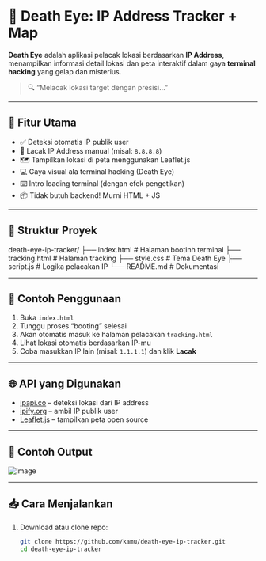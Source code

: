 # 🧿 Death Eye: IP Address Tracker + Map

**Death Eye** adalah aplikasi pelacak lokasi berdasarkan **IP Address**, menampilkan informasi detail lokasi dan peta interaktif dalam gaya **terminal hacking** yang gelap dan misterius.

> 🔍 “Melacak lokasi target dengan presisi...”

---

## 🚀 Fitur Utama

- ✅ Deteksi otomatis IP publik user
- 📍 Lacak IP Address manual (misal: `8.8.8.8`)
- 🗺️ Tampilkan lokasi di peta menggunakan Leaflet.js
- 💻 Gaya visual ala terminal hacking (Death Eye)
- ⌨️ Intro loading terminal (dengan efek pengetikan)
- 📦 Tidak butuh backend! Murni HTML + JS

---

## 📁 Struktur Proyek

death-eye-ip-tracker/
├── index.html # Halaman bootinh terminal
├── tracking.html # Halaman tracking
├── style.css # Tema Death Eye
├── script.js # Logika pelacakan IP
└── README.md # Dokumentasi



---

## 🧪 Contoh Penggunaan

1. Buka `index.html`  
2. Tunggu proses “booting” selesai  
3. Akan otomatis masuk ke halaman pelacakan `tracking.html`
4. Lihat lokasi otomatis berdasarkan IP-mu
5. Coba masukkan IP lain (misal: `1.1.1.1`) dan klik **Lacak**

---

## 🌐 API yang Digunakan

- [ipapi.co](https://ipapi.co/) – deteksi lokasi dari IP address
- [ipify.org](https://api.ipify.org?format=json) – ambil IP publik user
- [Leaflet.js](https://leafletjs.com) – tampilkan peta open source

---

## 📌 Contoh Output

![image](https://github.com/user-attachments/assets/b947339b-d5fe-46a8-8301-b9dc06bc07ce)


---

## 📥 Cara Menjalankan

1. Download atau clone repo:
   ```bash
   git clone https://github.com/kamu/death-eye-ip-tracker.git
   cd death-eye-ip-tracker
